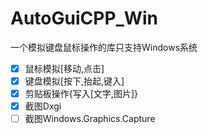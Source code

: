 # AutoGuiCPP_Win
一个模拟键盘鼠标操作的库只支持Windows系统

- [x] 鼠标模拟[移动,点击]
- [x] 键盘模拟[按下,抬起,键入]
- [x] 剪贴板操作{写入[文字,图片]}
- [x] 截图Dxgi
- [ ] 截图Windows.Graphics.Capture